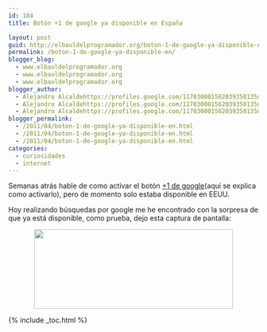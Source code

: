 ```yaml
---
id: 184
title: Botón +1 de google ya disponible en España

layout: post
guid: http://elbauldelprogramador.org/boton-1-de-google-ya-disponible-en-espana/
permalink: /boton-1-de-google-ya-disponible-en/
blogger_blog:
  - www.elbauldelprogramador.org
  - www.elbauldelprogramador.org
  - www.elbauldelprogramador.org
blogger_author:
  - Alejandro Alcaldehttps://profiles.google.com/117030001562039350135noreply@blogger.com
  - Alejandro Alcaldehttps://profiles.google.com/117030001562039350135noreply@blogger.com
  - Alejandro Alcaldehttps://profiles.google.com/117030001562039350135noreply@blogger.com
blogger_permalink:
  - /2011/04/boton-1-de-google-ya-disponible-en.html
  - /2011/04/boton-1-de-google-ya-disponible-en.html
  - /2011/04/boton-1-de-google-ya-disponible-en.html
categories:
  - curiosidades
  - internet
---
```

<div class="iconews">
</div>

Semanas atrás hable de como activar el botón [+1 de google][1](aquí se explica como activarlo), pero de momento solo estaba disponible en EEUU.

Hoy realizando búsquedas por google me he encontrado con la sorpresa de que ya está disponible, como prueba, dejo esta captura de pantalla:

  
<!--more-->

<div class="separator" style="clear: both; text-align: center;">
  <a href="http://3.bp.blogspot.com/-B8NUfAq5TLs/TbvEKl-3kZI/AAAAAAAAAdE/RPi6Udzvf1I/s1600/plus1button.png" imageanchor="1" style="margin-left:1em; margin-right:1em"><img border="0" height="160" width="400" src="http://3.bp.blogspot.com/-B8NUfAq5TLs/TbvEKl-3kZI/AAAAAAAAAdE/RPi6Udzvf1I/s400/plus1button.png" /></a>
</div>



 [1]: http://elbauldelprogramador.com/activar-el-boton-1-de-google/

{% include _toc.html %}
